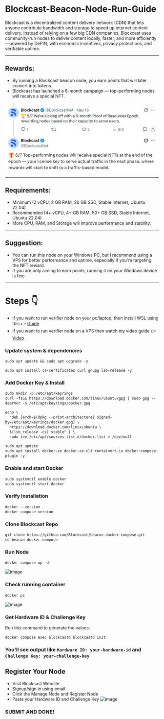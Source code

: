 # Blockcast-Beacon-Node-Run-Guide

Blockcast is a decentralized content delivery network (CDN) that lets anyone contribute bandwidth and storage to speed up internet content delivery. Instead of relying on a few big CDN companies, Blockcast uses community-run nodes to deliver content locally, faster, and more efficiently—powered by DePIN, with economic incentives, privacy protections, and verifiable uptime.

---

## Rewards:

- By running a Blockcast beacon node, you earn points that will later convert into tokens.
- Blockcast has launched a 6-month campaign — top-performing nodes will receive a special NFT.

![image alt](https://github.com/CryptoGurujiOG/Blockcast-Beacon-Node-Run-Guide/blob/2f93f1b9e23d7ef1e1462536dc72cd57d0e951f5/Screenshot%201.png)

---

## Requirements:

- Minimum (2 vCPU, 2 GB RAM, 20 GB SSD, Stable Internet, Ubuntu 22.04)
- Recommended (4+ vCPU, 4+ GB RAM, 50+ GB SSD, Stable Internet, Ubuntu 22.04)
- More CPU, RAM, and Storage will improve performance and stability.

---

## Suggestion:

- You can run this node on your Windows PC, but I recommend using a VPS for better performance and uptime, especially if you're targeting the NFT reward.
- If you are only aiming to earn points, running it on your Windows device is fine.

---

# Steps 👇

- If you want to run verifier node on your pc/laptop, then install WSL using this 👉 [Guide](https://github.com/CryptoGurujiOG/Install-Ubuntu-on-Windows-using-WSL)
- If you want to run verifier node on a VPS then watch my video guide 👉 [Video](https://youtu.be/NK431xjj7yA)

### Update system & dependencies 
```
sudo apt update && sudo apt upgrade -y
```

```
sudo apt install ca-certificates curl gnupg lsb-release -y
```

### Add Docker Key & Install 
```
sudo mkdir -p /etc/apt/keyrings
curl -fsSL https://download.docker.com/linux/ubuntu/gpg | sudo gpg --dearmor -o /etc/apt/keyrings/docker.gpg

```

```
echo \
  "deb [arch=$(dpkg --print-architecture) signed-by=/etc/apt/keyrings/docker.gpg] \
  https://download.docker.com/linux/ubuntu \
  $(lsb_release -cs) stable" | \
  sudo tee /etc/apt/sources.list.d/docker.list > /dev/null
```

```
sudo apt update
sudo apt install docker-ce docker-ce-cli containerd.io docker-compose-plugin -y
```

### Enable and start Docker 
```
sudo systemctl enable docker
sudo systemctl start docker
```


### Verify Installation
```
docker --version
docker compose version
```

### Clone Blockcast Repo 
```
git clone https://github.com/Blockcast/beacon-docker-compose.git
cd beacon-docker-compose
```

### Run Node 
```
docker compose up -d
```

![image](https://github.com/user-attachments/assets/484f3a4a-73fb-4fd5-ac65-205738039ce5)


### Check running container 
```
docker ps
```
![image](https://github.com/user-attachments/assets/4ef4d547-5ab2-41d2-8876-1b0da80b4e7b)


### Get Hardware ID & Challenge Key
Run this command to generate the values:
```
docker compose exec blockcastd blockcastd init
```

### You'll see output like `Hardware ID: your-hardware-id` and `Challenge Key: your-challenge-key`


## Register Your Node
* Visit Blockcast Website
* Signup/sign in using email
* Click the Manage Node and Register Node
* Paste your Hardware ID and Challenge Key
![image](https://github.com/user-attachments/assets/6199c816-d925-414b-b86f-a5a9f3c1c8dd)

### SUBMIT AND DONE! 

